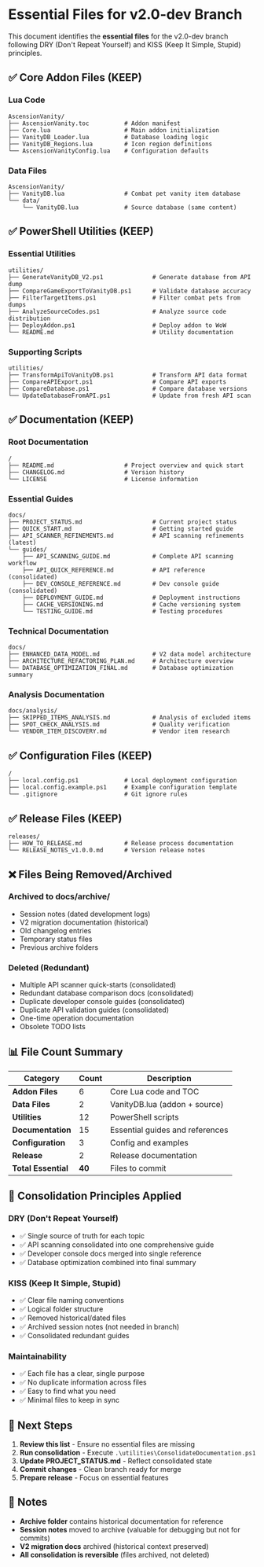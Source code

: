 # Essential Files for v2.0-dev Branch

This document identifies the **essential files** for the v2.0-dev branch following DRY (Don't Repeat Yourself) and KISS (Keep It Simple, Stupid) principles.

## ✅ Core Addon Files (KEEP)

### Lua Code

```plaintext
AscensionVanity/
├── AscensionVanity.toc          # Addon manifest
├── Core.lua                     # Main addon initialization
├── VanityDB_Loader.lua          # Database loading logic
├── VanityDB_Regions.lua         # Icon region definitions
└── AscensionVanityConfig.lua    # Configuration defaults
```

### Data Files

```plaintext
AscensionVanity/
├── VanityDB.lua                 # Combat pet vanity item database
└── data/
    └── VanityDB.lua             # Source database (same content)
```

## ✅ PowerShell Utilities (KEEP)

### Essential Utilities

```plaintext
utilities/
├── GenerateVanityDB_V2.ps1              # Generate database from API dump
├── CompareGameExportToVanityDB.ps1      # Validate database accuracy
├── FilterTargetItems.ps1                # Filter combat pets from dumps
├── AnalyzeSourceCodes.ps1               # Analyze source code distribution
├── DeployAddon.ps1                      # Deploy addon to WoW
└── README.md                            # Utility documentation
```

### Supporting Scripts

```plaintext
utilities/
├── TransformApiToVanityDB.ps1           # Transform API data format
├── CompareAPIExport.ps1                 # Compare API exports
├── CompareDatabase.ps1                  # Compare database versions
└── UpdateDatabaseFromAPI.ps1            # Update from fresh API scan
```

## ✅ Documentation (KEEP)

### Root Documentation

```plaintext
/
├── README.md                    # Project overview and quick start
├── CHANGELOG.md                 # Version history
└── LICENSE                      # License information
```

### Essential Guides

```plaintext
docs/
├── PROJECT_STATUS.md                    # Current project status
├── QUICK_START.md                       # Getting started guide
├── API_SCANNER_REFINEMENTS.md           # API scanning refinements (latest)
└── guides/
    ├── API_SCANNING_GUIDE.md            # Complete API scanning workflow
    ├── API_QUICK_REFERENCE.md           # API reference (consolidated)
    ├── DEV_CONSOLE_REFERENCE.md         # Dev console guide (consolidated)
    ├── DEPLOYMENT_GUIDE.md              # Deployment instructions
    ├── CACHE_VERSIONING.md              # Cache versioning system
    └── TESTING_GUIDE.md                 # Testing procedures
```

### Technical Documentation

```plaintext
docs/
├── ENHANCED_DATA_MODEL.md               # V2 data model architecture
├── ARCHITECTURE_REFACTORING_PLAN.md     # Architecture overview
└── DATABASE_OPTIMIZATION_FINAL.md       # Database optimization summary
```

### Analysis Documentation

```plaintext
docs/analysis/
├── SKIPPED_ITEMS_ANALYSIS.md            # Analysis of excluded items
├── SPOT_CHECK_ANALYSIS.md               # Quality verification
└── VENDOR_ITEM_DISCOVERY.md             # Vendor item research
```

## ✅ Configuration Files (KEEP)

```plaintext
/
├── local.config.ps1             # Local deployment configuration
├── local.config.example.ps1     # Example configuration template
└── .gitignore                   # Git ignore rules
```

## ✅ Release Files (KEEP)

```plaintext
releases/
├── HOW_TO_RELEASE.md            # Release process documentation
└── RELEASE_NOTES_v1.0.0.md      # Version release notes
```

## ❌ Files Being Removed/Archived

### Archived to docs/archive/

- Session notes (dated development logs)
- V2 migration documentation (historical)
- Old changelog entries
- Temporary status files
- Previous archive folders

### Deleted (Redundant)

- Multiple API scanner quick-starts (consolidated)
- Redundant database comparison docs (consolidated)
- Duplicate developer console guides (consolidated)
- Duplicate API validation guides (consolidated)
- One-time operation documentation
- Obsolete TODO lists

## 📊 File Count Summary

| Category | Count | Description |
|----------|-------|-------------|
| **Addon Files** | 6 | Core Lua code and TOC |
| **Data Files** | 2 | VanityDB.lua (addon + source) |
| **Utilities** | 12 | PowerShell scripts |
| **Documentation** | 15 | Essential guides and references |
| **Configuration** | 3 | Config and examples |
| **Release** | 2 | Release documentation |
| **Total Essential** | **40** | Files to commit |

## 🎯 Consolidation Principles Applied

### DRY (Don't Repeat Yourself)

- ✅ Single source of truth for each topic
- ✅ API scanning consolidated into one comprehensive guide
- ✅ Developer console docs merged into single reference
- ✅ Database optimization combined into final summary

### KISS (Keep It Simple, Stupid)

- ✅ Clear file naming conventions
- ✅ Logical folder structure
- ✅ Removed historical/dated files
- ✅ Archived session notes (not needed in branch)
- ✅ Consolidated redundant guides

### Maintainability

- ✅ Each file has a clear, single purpose
- ✅ No duplicate information across files
- ✅ Easy to find what you need
- ✅ Minimal files to keep in sync

## 🚀 Next Steps

1. **Review this list** - Ensure no essential files are missing
2. **Run consolidation** - Execute `.\utilities\ConsolidateDocumentation.ps1`
3. **Update PROJECT_STATUS.md** - Reflect consolidated state
4. **Commit changes** - Clean branch ready for merge
5. **Prepare release** - Focus on essential features

## 📝 Notes

- **Archive folder** contains historical documentation for reference
- **Session notes** moved to archive (valuable for debugging but not for commits)
- **V2 migration docs** archived (historical context preserved)
- **All consolidation is reversible** (files archived, not deleted)
